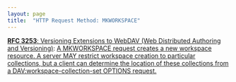 ```yaml
---
layout: page
title:  "HTTP Request Method: MKWORKSPACE"
---
```


[**RFC 3253**: Versioning Extensions to WebDAV (Web Distributed Authoring and Versioning)](/specs/IETF/RFC/3253 "This document specifies a set of methods, headers, and resource types that define the WebDAV (Web Distributed Authoring and Versioning) versioning extensions to the HTTP/1.1 protocol. WebDAV versioning will minimize the complexity of clients that are capable of interoperating with a variety of versioning repository managers, to facilitate widespread deployment of applications capable of utilizing the WebDAV Versioning services. WebDAV versioning includes automatic versioning for versioning-unaware clients, version history management, workspace management, baseline management, activity management, and URL namespace versioning."): [A MKWORKSPACE request creates a new workspace resource. A server MAY restrict workspace creation to particular collections, but a client can determine the location of these collections from a DAV:workspace-collection-set OPTIONS request.](http://tools.ietf.org/html/rfc3253#section-6.3)

